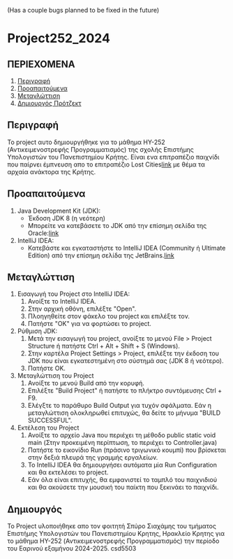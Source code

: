 (Has a couple bugs planned to be fixed in the future)

# Project252_2024
## ΠΕΡΙΕΧΟΜΕΝΑ
1. [Περιγραφή](#πέριγραφή)
2. [Προαπαιτούμενα](#προαπαιτούμενα)
3. [Μεταγλώττιση](#μεταγλώττιση)
4. [Δημιουργός Πρότζεκτ](#δημιουργός)

## Περιγραφή
Το project αυτο δημιουργήθηκε για το μάθημα HY-252 (Αντικειμενοστρεφής Προγραμματισμός) της σχολής Επιστήμης Υπολογιστών του Πανεπιστημίου Κρήτης.
Είναι ενα επιτραπέζιο παιχνίδι που παίρνει έμπνευση απο το επιτραπέζιο Lost Cities[link](https://store.thamesandkosmos.com/collections/lost-cities/products/lost-cities-card-game-with-6th-expedition) με θέμα τα αρχαία ανάκτορα της Κρήτης.

## Προαπαιτούμενα
1. Java Development Kit (JDK):
    - Έκδοση JDK 8 (η νεότερη)
    - Μπορείτε να κατεβάσετε το JDK από την επίσημη σελίδα της Oracle:[link](https://www.oracle.com/java/technologies/downloads/?er=221886)
2. IntelliJ IDEA:
    - Κατεβάστε και εγκαταστήστε το IntelliJ IDEA (Community ή Ultimate Edition) από την επίσημη σελίδα της JetBrains.[link](https://www.jetbrains.com/idea/)

## Μεταγλώττιση
1. Εισαγωγή του Project στο IntelliJ IDEA:
    1. Ανοίξτε το IntelliJ IDEA.
    2. Στην αρχική οθόνη, επιλέξτε "Open".
    3. Πλοηγηθείτε στον φάκελο του project και επιλέξτε τον.
    4. Πατήστε "OK" για να φορτώσει το project.
2. Ρύθμιση JDK:
    1. Μετά την εισαγωγή του project, ανοίξτε το μενού File > Project Structure ή πατήστε Ctrl + Alt + Shift + S (Windows).
    2. Στην καρτέλα Project Settings > Project, επιλέξτε την έκδοση του JDK που είναι εγκατεστημένη στο σύστημά σας (JDK 8 ή νεότερο).
    3. Πατήστε OK.
3. Μεταγλώττιση του Project
    1. Ανοίξτε το μενού Build από την κορυφή.
    2. Επιλέξτε "Build Project" ή πατήστε το πλήκτρο συντόμευσης Ctrl + F9.
    3. Ελέγξτε το παράθυρο Build Output για τυχόν σφάλματα. Εάν η μεταγλώττιση ολοκληρωθεί επιτυχώς, θα δείτε το μήνυμα "BUILD SUCCESSFUL".
4. Εκτέλεση του Project
    1. Ανοίξτε το αρχείο Java που περιέχει τη μέθοδο public static void main (Στην προκειμένη περίπτωση, το περιέχει το Controller.java)
    2. Πατήστε το εικονίδιο Run (πράσινο τριγωνικό κουμπί) που βρίσκεται στην δεξιά πλευρά της γραμμής εργαλείων.
    3. Το IntelliJ IDEA θα δημιουργήσει αυτόματα μία Run Configuration και θα εκτελέσει το project.
    4. Εάν όλα είναι επιτυχής, θα εμφανιστεί το ταμπλό του παιχνιδιού και θα ακούσετε την μουσική του παίκτη που ξεκινάει το παιχνίδι.

## Δημιουργός
Το Project υλοποιήθηκε απο τον φοιτητή Σπύρο Σιαχάμης του τμήματος Επιστήμης Υπολογιστών του Πανεπιστημίου Κρητης, Ηρακλείο Κρητης για το μάθημα HY-252 (Αντικειμενοστρεφής Προγραμματισμός) την περίοδο του Εαρινού εξαμήνου 2024-2025.
csd5503
